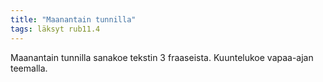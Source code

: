 ```yaml
---
title: "Maanantain tunnilla"
tags: läksyt rub11.4
---
```


Maanantain tunnilla sanakoe tekstin 3 fraaseista. Kuuntelukoe vapaa-ajan teemalla.